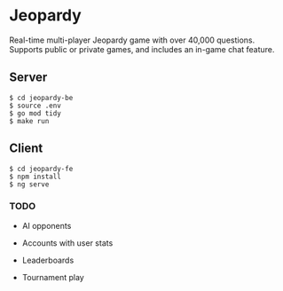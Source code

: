 # Jeopardy

Real-time multi-player Jeopardy game with over 40,000 questions.
Supports public or private games, and includes an in-game chat feature.

## Server

```
$ cd jeopardy-be
$ source .env
$ go mod tidy
$ make run
```

## Client

```
$ cd jeopardy-fe
$ npm install
$ ng serve
```

### TODO

- AI opponents

- Accounts with user stats

- Leaderboards

- Tournament play
